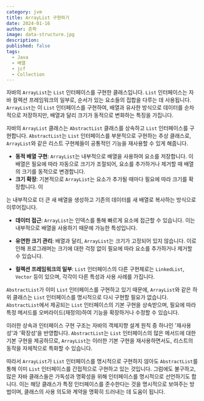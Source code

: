 ```yaml
---
category: jvm
title: ArrayList 구현하기
date: 2024-01-16
author: 준팍
image: data-structure.jpg
description: 
published: false
tags:
  - Java
  - 배열
  - jcf
  - Collection
---
```

자바의 `ArrayList`는 `List` 인터페이스를 구현한 클래스입니다. `List` 인터페이스는 자바 컬렉션 프레임워크의 일부로, 순서가 있는 요소들의 집합을 다루는 데 사용됩니다. `ArrayList`는 이 `List` 인터페이스를 구현하여, 배열과 유사한 방식으로 데이터를 순차적으로 저장하지만, 배열과 달리 크기가 동적으로 변화하는 특징을 가집니다.


자바의 `ArrayList` 클래스는 `AbstractList` 클래스를 상속하고 `List` 인터페이스를 구현합니다. `AbstractList`는 `List` 인터페이스를 부분적으로 구현하는 추상 클래스로, `ArrayList`와 같은 리스트 구현체들이 공통적인 기능을 재사용할 수 있게 해줍니다.

- **동적 배열 구현**: `ArrayList`는 내부적으로 배열을 사용하여 요소를 저장합니다. 이 배열은 필요에 따라 자동으로 크기가 조절되어, 요소를 추가하거나 제거할 때 배열의 크기를 동적으로 변경합니다.
- **크기 확장**: 기본적으로 `ArrayList`는 요소가 추가될 때마다 필요에 따라 크기를 확장합니다. 이

는 내부적으로 더 큰 새 배열을 생성하고 기존의 데이터를 새 배열로 복사하는 방식으로 이루어집니다.

- **데이터 접근**: `ArrayList`는 인덱스를 통해 빠르게 요소에 접근할 수 있습니다. 이는 내부적으로 배열을 사용하기 때문에 가능한 특성입니다.
    
- **유연한 크기 관리**: 배열과 달리, `ArrayList`는 크기가 고정되어 있지 않습니다. 이로 인해 프로그래머는 크기에 대한 걱정 없이 필요에 따라 요소를 추가하거나 제거할 수 있습니다.
    
- **컬렉션 프레임워크의 일부**: `List` 인터페이스의 다른 구현체로는 `LinkedList`, `Vector` 등이 있으며, 각각이 다른 특성과 사용 사례를 가집니다.

`AbstractList`가 이미 `List` 인터페이스를 구현하고 있기 때문에, `ArrayList`와 같은 하위 클래스는 `List` 인터페이스를 명시적으로 다시 구현할 필요가 없습니다. `AbstractList`에서 제공되는 `List` 인터페이스의 기본 구현을 상속받으며, 필요에 따라 특정 메서드를 오버라이드(재정의)하여 기능을 확장하거나 수정할 수 있습니다.

이러한 상속과 인터페이스 구현 구조는 자바의 객체지향 설계 원칙 중 하나인 '재사용성'과 '확장성'을 반영합니다. `AbstractList`는 `List` 인터페이스의 많은 메서드에 대한 기본 구현을 제공하므로, `ArrayList`는 이러한 기본 구현을 재사용하면서도, 리스트의 동작을 자체적으로 특화할 수 있습니다.

따라서 `ArrayList`가 `List` 인터페이스를 명시적으로 구현하지 않아도 `AbstractList`를 통해 이미 `List` 인터페이스를 간접적으로 구현하고 있는 것입니다. 그럼에도 불구하고, 많은 자바 클래스들은 가독성과 명확성을 위해 인터페이스를 명시적으로 선언하기도 합니다. 이는 해당 클래스가 특정 인터페이스를 준수한다는 것을 명시적으로 보여주는 방법이며, 클래스의 사용 의도와 계약을 명확히 드러내는 데 도움이 됩니다.